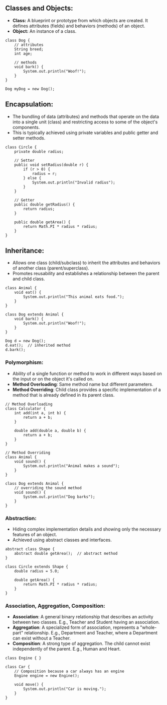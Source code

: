 ## Classes and Objects:

- **Class:** A blueprint or prototype from which objects are created.
  It defines attributes (fields) and behaviors (methods) of an object.
- **Object:** An instance of a class.

```
class Dog {
    // attributes
    String breed;
    int age;

    // methods
    void bark() {
        System.out.println("Woof!");
    }
}

Dog myDog = new Dog();
```

## Encapsulation:

- The bundling of data (attributes) and methods that operate on the data
  into a single unit (class) and restricting access to some of the
  object's components.
- This is typically achieved using private variables and public getter
  and setter methods.

```
class Circle {
    private double radius;

    // Setter
    public void setRadius(double r) {
        if (r > 0) {
            radius = r;
        } else {
            System.out.println("Invalid radius");
        }
    }

    // Getter
    public double getRadius() {
        return radius;
    }

    public double getArea() {
        return Math.PI * radius * radius;
    }
}
```

## Inheritance:

- Allows one class (child/subclass) to inherit the attributes and
  behaviors of another class (parent/superclass).
- Promotes reusability and establishes a relationship between the
  parent and child class.

```
class Animal {
    void eat() {
        System.out.println("This animal eats food.");
    }
}

class Dog extends Animal {
    void bark() {
        System.out.println("Woof!");
    }
}

Dog d = new Dog();
d.eat();  // inherited method
d.bark();
```

### Polymorphism:

- Ability of a single function or method to work in different ways
  based on the input or on the object it's called on.
- **Method Overloading**: Same method name but different parameters.
- **Method Overriding**: Child class provides a specific implementation
  of a method that is already defined in its parent class.

```
// Method Overloading
class Calculator {
    int add(int a, int b) {
        return a + b;
    }

    double add(double a, double b) {
        return a + b;
    }
}

// Method Overriding
class Animal {
    void sound() {
        System.out.println("Animal makes a sound");
    }
}

class Dog extends Animal {
    // overriding the sound method
    void sound() {
        System.out.println("Dog barks");
    }
}
```

### Abstraction:

- Hiding complex implementation details and showing only the
  necessary features of an object.
- Achieved using abstract classes and interfaces.

```
abstract class Shape {
    abstract double getArea();  // abstract method
}

class Circle extends Shape {
    double radius = 5.0;

    double getArea() {
        return Math.PI * radius * radius;
    }
}
```

### Association, Aggregation, Composition:

- **Association**: A general binary relationship that describes an activity between two classes. E.g., Teacher and Student having an association.
- **Aggregation**: A specialized form of association, represents a "whole-part" relationship. E.g., Department and Teacher, where a Department can exist without a Teacher.
- **Composition**: A strong type of aggregation. The child cannot exist independently of the parent. E.g., Human and Heart.

```
class Engine { }

class Car {
    // Composition because a car always has an engine
    Engine engine = new Engine();

    void move() {
        System.out.println("Car is moving.");
    }
}
```
